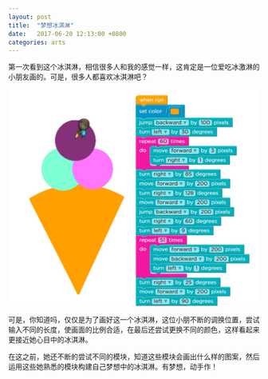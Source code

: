 ```yaml
---
layout: post
title:  "梦想冰淇淋"
date:   2017-06-20 12:13:00 +0800
categories: arts
---
```

第一次看到这个冰淇淋，相信很多人和我的感觉一样，这肯定是一位爱吃冰激淋的小朋友画的。可是，很多人都喜欢冰淇淋吧？

![](/media/code_icecream.jpg)

可是，你知道吗，仅仅是为了画好这一个冰淇淋，这位小朋不断的调换位置，尝试输入不同的长度，使画面的比例合适，在最后还尝试更换不同的颜色，这样看起来更接近她心目中的冰淇淋。

在这之前，她还不断的尝试不同的模块，知道这些模块会画出什么样的图案，然后运用这些她熟悉的模块构建自己梦想中的冰淇淋。有梦想，动手作！
